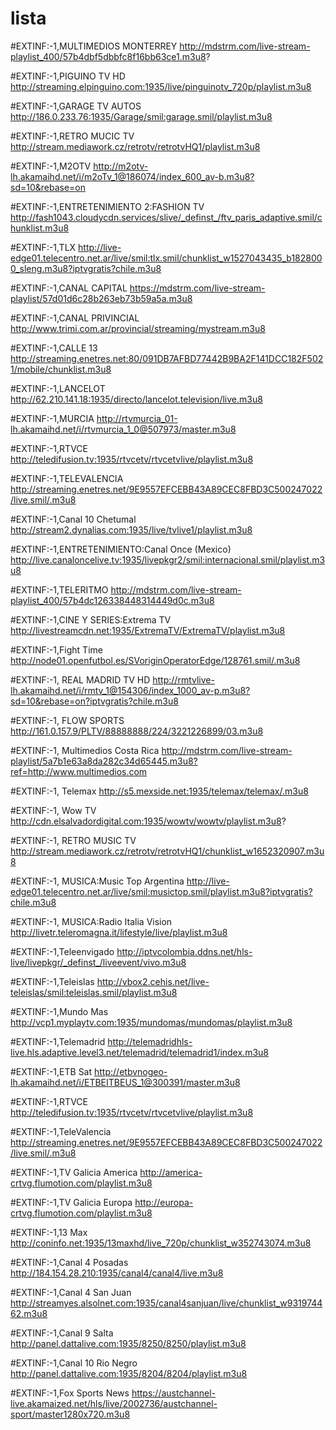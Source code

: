 # lista


#EXTINF:-1,MULTIMEDIOS MONTERREY
http://mdstrm.com/live-stream-playlist_400/57b4dbf5dbbfc8f16bb63ce1.m3u8?

#EXTINF:-1,PIGUINO TV HD
http://streaming.elpinguino.com:1935/live/pinguinotv_720p/playlist.m3u8

#EXTINF:-1,GARAGE TV AUTOS
http://186.0.233.76:1935/Garage/smil:garage.smil/playlist.m3u8

#EXTINF:-1,RETRO MUCIC TV
http://stream.mediawork.cz/retrotv/retrotvHQ1/playlist.m3u8

#EXTINF:-1,M2OTV
http://m2otv-lh.akamaihd.net/i/m2oTv_1@186074/index_600_av-b.m3u8?sd=10&rebase=on

#EXTINF:-1,ENTRETENIMIENTO 2:FASHION TV
http://fash1043.cloudycdn.services/slive/_definst_/ftv_paris_adaptive.smil/chunklist.m3u8

#EXTINF:-1,TLX
http://live-edge01.telecentro.net.ar/live/smil:tlx.smil/chunklist_w1527043435_b1828000_sleng.m3u8?iptvgratis?chile.m3u8

#EXTINF:-1,CANAL CAPITAL
https://mdstrm.com/live-stream-playlist/57d01d6c28b263eb73b59a5a.m3u8

#EXTINF:-1,CANAL PRIVINCIAL
http://www.trimi.com.ar/provincial/streaming/mystream.m3u8

#EXTINF:-1,CALLE 13
http://streaming.enetres.net:80/091DB7AFBD77442B9BA2F141DCC182F5021/mobile/chunklist.m3u8

#EXTINF:-1,LANCELOT
http://62.210.141.18:1935/directo/lancelot.television/live.m3u8

#EXTINF:-1,MURCIA
http://rtvmurcia_01-lh.akamaihd.net/i/rtvmurcia_1_0@507973/master.m3u8

#EXTINF:-1,RTVCE
http://teledifusion.tv:1935/rtvcetv/rtvcetvlive/playlist.m3u8

#EXTINF:-1,TELEVALENCIA
http://streaming.enetres.net/9E9557EFCEBB43A89CEC8FBD3C500247022/live.smil/.m3u8

#EXTINF:-1,Canal 10 Chetumal
http://stream2.dynalias.com:1935/live/tvlive1/playlist.m3u8

#EXTINF:-1,ENTRETENIMIENTO:Canal Once (Mexico)
http://live.canaloncelive.tv:1935/livepkgr2/smil:internacional.smil/playlist.m3u8

#EXTINF:-1,TELERITMO
http://mdstrm.com/live-stream-playlist_400/57b4dc126338448314449d0c.m3u8

#EXTINF:-1,CINE Y SERIES:Extrema TV
http://livestreamcdn.net:1935/ExtremaTV/ExtremaTV/playlist.m3u8

#EXTINF:-1,Fight Time
http://node01.openfutbol.es/SVoriginOperatorEdge/128761.smil/.m3u8

#EXTINF:-1, REAL MADRID TV HD
http://rmtvlive-lh.akamaihd.net/i/rmtv_1@154306/index_1000_av-p.m3u8?sd=10&rebase=on?iptvgratis?chile.m3u8

#EXTINF:-1, FLOW SPORTS
http://161.0.157.9/PLTV/88888888/224/3221226899/03.m3u8

#EXTINF:-1, Multimedios Costa Rica
http://mdstrm.com/live-stream-playlist/5a7b1e63a8da282c34d65445.m3u8?ref=http://www.multimedios.com

#EXTINF:-1, Telemax
http://s5.mexside.net:1935/telemax/telemax/.m3u8

#EXTINF:-1, Wow TV
http://cdn.elsalvadordigital.com:1935/wowtv/wowtv/playlist.m3u8?

#EXTINF:-1, RETRO MUSIC TV
http://stream.mediawork.cz/retrotv/retrotvHQ1/chunklist_w1652320907.m3u8

#EXTINF:-1, MUSICA:Music Top Argentina
http://live-edge01.telecentro.net.ar/live/smil:musictop.smil/playlist.m3u8?iptvgratis?chile.m3u8

#EXTINF:-1, MUSICA:Radio Italia Vision
http://livetr.teleromagna.it/lifestyle/live/playlist.m3u8

#EXTINF:-1,Teleenvigado
http://iptvcolombia.ddns.net/hls-live/livepkgr/_definst_/liveevent/vivo.m3u8

#EXTINF:-1,Teleislas
http://vbox2.cehis.net/live-teleislas/smil:teleislas.smil/playlist.m3u8

#EXTINF:-1,Mundo Mas
http://vcp1.myplaytv.com:1935/mundomas/mundomas/playlist.m3u8

#EXTINF:-1,Telemadrid
http://telemadridhls-live.hls.adaptive.level3.net/telemadrid/telemadrid1/index.m3u8

#EXTINF:-1,ETB Sat
http://etbvnogeo-lh.akamaihd.net/i/ETBEITBEUS_1@300391/master.m3u8


#EXTINF:-1,RTVCE
http://teledifusion.tv:1935/rtvcetv/rtvcetvlive/playlist.m3u8

#EXTINF:-1,TeleValencia
http://streaming.enetres.net/9E9557EFCEBB43A89CEC8FBD3C500247022/live.smil/.m3u8

#EXTINF:-1,TV Galicia America
http://america-crtvg.flumotion.com/playlist.m3u8

#EXTINF:-1,TV Galicia Europa
http://europa-crtvg.flumotion.com/playlist.m3u8

#EXTINF:-1,13 Max
http://coninfo.net:1935/13maxhd/live_720p/chunklist_w352743074.m3u8

#EXTINF:-1,Canal 4 Posadas
http://184.154.28.210:1935/canal4/canal4/live.m3u8

#EXTINF:-1,Canal 4 San Juan
http://streamyes.alsolnet.com:1935/canal4sanjuan/live/chunklist_w931974462.m3u8

#EXTINF:-1,Canal 9 Salta
http://panel.dattalive.com:1935/8250/8250/playlist.m3u8

#EXTINF:-1,Canal 10 Rio Negro
http://panel.dattalive.com:1935/8204/8204/playlist.m3u8

#EXTINF:-1,Fox Sports News
https://austchannel-live.akamaized.net/hls/live/2002736/austchannel-sport/master1280x720.m3u8
